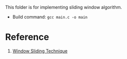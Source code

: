 This folder is for implementing sliding window algorithm.


- Build command: `gcc main.c -o main`



# Reference


1. [Window Sliding Technique](https://www.geeksforgeeks.org/window-sliding-technique/)
